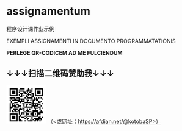 # assignamentum

程序设计课作业示例

EXEMPLI ASSIGNAMENTI IN DOCUMENTO PROGRAMMATATIONIS



**PERLEGE QR-CODICEM AD ME FULCIENDUM**

## **↓↓↓扫描二维码赞助我↓↓↓**

![avatar](https://github.com/KotobaSuke/assignamentum/blob/main/patron_code.png)
（<或网址：https://afdian.net/@kotobaSP>）
